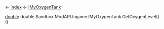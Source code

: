 ← [Index](Api-Index) ← [IMyOxygenTank](Sandbox.ModAPI.Ingame.IMyOxygenTank)

[double](System.Double) double Sandbox.ModAPI.Ingame.IMyOxygenTank.GetOxygenLevel()()